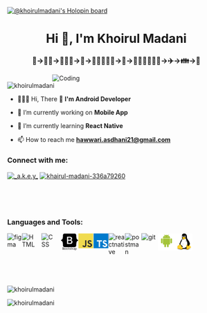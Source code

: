 [![@khoirulmadani's Holopin board](https://holopin.me/khoirulmadani)](https://holopin.io/@khoirulmadani)

<h1 align="center">Hi 👋, I'm Khoirul Madani</h1>
<h3 align="center">🕌->🤲🏻->🧑🏻‍💻->💸->🧔🏻🧕🏻🕋->🏡->🤵🏼‍♂️👰🏻‍♀️->✈️->👪->🕋</h3>
<img align="right" alt="Coding" width="400"  src="https://media.tenor.com/rePDfDWO3XoAAAAd/hacking.gif">

<p align="left"> <img src="https://komarev.com/ghpvc/?username=khoirulmadani&label=Profile%20views&color=0e75b6&style=flat" alt="khoirulmadani" /> </p>

- 🧑🏻‍💻 Hi, There 👋 **I'm Android Developer**

- 🔭 I’m currently working on **Mobile App**

- 🌱 I’m currently learning **React Native**

- 📫 How to reach me **hawwari.asdhani21@gmail.com**




<h3 align="left">Connect with me:</h3>
<p align="left">
<a href="https://instagram.com/_a.k.e.y_" target="blank"><img align="center" src="https://raw.githubusercontent.com/rahuldkjain/github-profile-readme-generator/master/src/images/icons/Social/instagram.svg" alt="_a.k.e.y_" height="30" width="40" /></a>
<a href="https://linkedin.com/in/khairul-madani-336a79260" target="blank"><img align="center" src="https://raw.githubusercontent.com/rahuldkjain/github-profile-readme-generator/master/src/images/icons/Social/linked-in-alt.svg" alt="khairul-madani-336a79260" height="30" width="40" /></a>
</p>

</br>
</br>

#

<h3 align="left">Languages and Tools:</h3>

  <img align="left" src="https://www.vectorlogo.zone/logos/figma/figma-icon.svg" alt="figma" width="34"/>
  <img align="left" alt="HTML" width="35px" style="padding-right:10px;" src="https://cdn.jsdelivr.net/gh/devicons/devicon/icons/html5/html5-plain.svg" />
  <img align="left" alt="CSS" width="35px" style="padding-right:10px;" src="https://cdn.jsdelivr.net/gh/devicons/devicon/icons/css3/css3-plain.svg" />
  <img align="left" src="https://raw.githubusercontent.com/devicons/devicon/master/icons/bootstrap/bootstrap-plain-wordmark.svg" alt="bootstrap" width="40" height="40" /> 
  <img align="left" src="https://raw.githubusercontent.com/devicons/devicon/master/icons/javascript/javascript-original.svg" alt="javascript" width="35"  /> 
  <img align="left" src="https://raw.githubusercontent.com/devicons/devicon/master/icons/typescript/typescript-original.svg" alt="typescript" width="35"  />
  <img align="left" src="https://reactnative.dev/img/header_logo.svg" alt="reactnative" width="38" /> 
  <img align="left" src="https://www.vectorlogo.zone/logos/getpostman/getpostman-icon.svg" alt="postman" width="38"/>
  <img align="left" src="https://www.vectorlogo.zone/logos/git-scm/git-scm-icon.svg" alt="git" width="38"/> 
  <img align="left" src="https://raw.githubusercontent.com/devicons/devicon/master/icons/android/android-original-wordmark.svg" alt="android" width="40" height="40"/> 
  <img align="left" src="https://raw.githubusercontent.com/devicons/devicon/master/icons/linux/linux-original.svg" alt="linux" width="40" height="40"/> 

</br>
</br>


#

</br>
</br>
  <p><img src="https://github-readme-stats.vercel.app/api?username=khoirulmadani&show_icons=true&theme=tokyonight" alt="khoirulmadani" />
  <p>
  <img align="left" src="https://github-readme-streak-stats.herokuapp.com/?user=khoirulmadani&show_icons=true&theme=tokyonight" alt="khoirulmadani" />
  </p>

